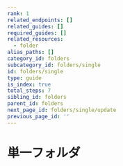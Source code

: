 ```yaml
---
rank: 1
related_endpoints: []
related_guides: []
required_guides: []
related_resources:
  - folder
alias_paths: []
category_id: folders
subcategory_id: folders/single
id: folders/single
type: guide
is_index: true
total_steps: 7
sibling_id: folders
parent_id: folders
next_page_id: folders/single/update
previous_page_id: ''
---
```

# 単一フォルダ
